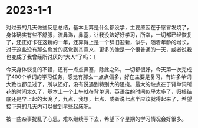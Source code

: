 # 2023-1-1

对过去的几天做些反思总结，基本上算是什么都没学，主要原因在于感冒发烧了，身体确实有些不舒服，流鼻涕，鼻塞，让我没法好好学习，所幸，一切都已经恢复了，还正好卡在这新的一年，还算得上是一个辞旧迎新，似乎，随着年龄的增长，对于这些没有那么愈发的感觉到其意义，更多的像是一个很普通的一天，或者说我也变成了我曾经所讨厌的“大人”了吗：（

今天身体恢复的不错，还有一点点鼻塞，除此之外，一切都很好，今天第一次完成了400个单词的学习任务，感觉有那么一点点偏多，好在主要是复习，有许多单词大致也都见过了，所以还好，没有说遇到特别大的阻挠。最大的缺点在于背单词所花的时间太久了，基本上一个上午就在背单词，英语给的时间似乎太多了，归根结底还是早上起的太晚了，九点，我想，七点，或者说七点半应该就得起来了，希望接下来的几天内可以做到早些起床吧。

被一些杂事扰乱了心思，难以继续写下去，希望下个星期的学习情况会好很多。